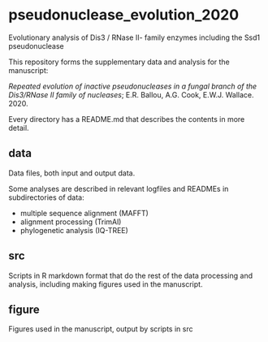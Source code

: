 # pseudonuclease_evolution_2020

Evolutionary analysis of Dis3 / RNase II- family enzymes including the Ssd1 pseudonuclease

This repository forms the supplementary data and analysis for the manuscript:

*Repeated evolution of inactive pseudonucleases in a fungal branch of the Dis3/RNase II family of nucleases*; 
E.R. Ballou, A.G. Cook, E.W.J. Wallace. 2020.


Every directory has a README.md that describes the contents in more detail.

## data

Data files, both input and output data.

Some analyses are described in relevant logfiles and READMEs in subdirectories of data: 

* multiple sequence alignment (MAFFT)
* alignment processing (TrimAl)
* phylogenetic analysis (IQ-TREE)

## src

Scripts in R markdown format that do the rest of the data processing and analysis, including making figures used in the manuscript.


## figure

Figures used in the manuscript, output by scripts in src
